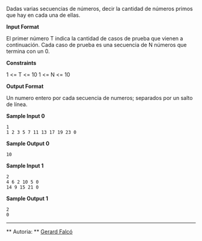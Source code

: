 Dadas varias secuencias de números, decir la cantidad de números primos
que hay en cada una de ellas.

**Input Format**

El primer número T indica la cantidad de casos de prueba que vienen a
continuación. Cada caso de prueba es una secuencia de N números que
termina con un 0.

**Constraints**

1 \<= T \<= 10 1 \<= N \<= 10

**Output Format**

Un numero entero por cada secuencia de numeros; separados por un salto
de línea.

**Sample Input 0**

    1
    1 2 3 5 7 11 13 17 19 23 0

**Sample Output 0**

``` 
10
```

**Sample Input 1**

    2
    4 6 2 10 5 0
    14 9 15 21 0

**Sample Output 1**

    2
    0

----------

** Autoria: **
[Gerard Falcó](https://github.com/gerardfp)
